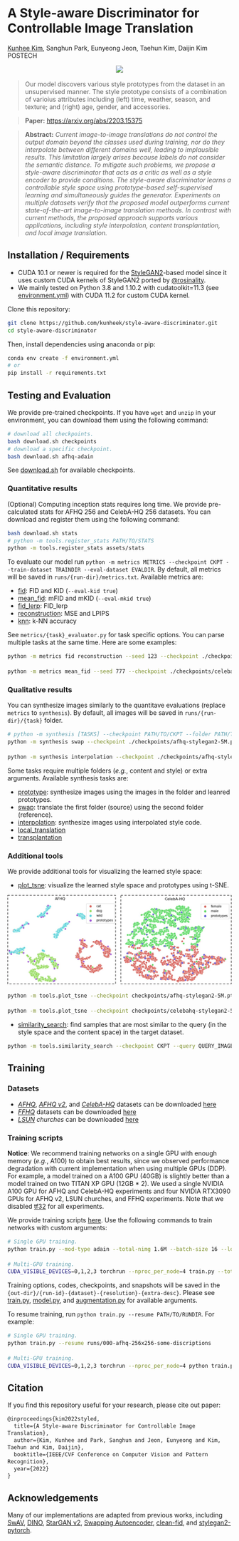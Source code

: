 # A Style-aware Discriminator for Controllable Image Translation
[Kunhee Kim](https://kunheek.github.io), Sanghun Park, Eunyeong Jeon, Taehun Kim, Daijin Kim  
POSTECH

<p align="center">
  <img src="assets/teaser.png">
</p>

> Our model discovers various style prototypes from the dataset in an unsupervised manner. The style prototype consists of a combination of varioius attributes including (left) time, weather, season, and texture; and (right) age, gender, and accessories.

> **Paper:** https://arxiv.org/abs/2203.15375

> **Abstract:** *Current image-to-image translations do not control the output domain beyond the classes used during training, nor do they interpolate between different domains well, leading to implausible results. This limitation largely arises because labels do not consider the semantic distance. To mitigate such problems, we propose a style-aware discriminator that acts as a critic as well as a style encoder to provide conditions. The style-aware discriminator learns a controllable style space using prototype-based self-supervised learning and simultaneously guides the generator. Experiments on multiple datasets verify that the proposed model outperforms current state-of-the-art image-to-image translation methods. In contrast with current methods, the proposed approach supports various applications, including style interpolation, content transplantation, and local image translation.*

## Installation / Requirements
- CUDA 10.1 or newer is required for the [StyleGAN2](https://arxiv.org/abs/1912.04958)-based model since it uses custom CUDA kernels of StyleGAN2 ported by [@rosinality](https://github.com/rosinality/stylegan2-pytorch).
- We mainly tested on Python 3.8 and 1.10.2 with cudatoolkit=11.3 (see [environment.yml](environment.yml)) with CUDA 11.2 for custom CUDA kernel.

Clone this repository:
```sh
git clone https://github.com/kunheek/style-aware-discriminator.git
cd style-aware-discriminator
```
Then, install dependencies using anaconda or pip:
```sh
conda env create -f environment.yml
# or
pip install -r requirements.txt
```

## Testing and Evaluation
We provide pre-trained checkpoints. If you have `wget` and `unzip` in your environment, you can download them using the following command:
```sh
# download all checkpoints.
bash download.sh checkpoints
# download a specific checkpoint.
bash download.sh afhq-adain
```
See [download.sh](download.sh) for available checkpoints.

### Quantitative results
(Optional) Computing inception stats requires long time. We provide pre-calculated stats for AFHQ 256 and CelebA-HQ 256 datasets. You can download and register them using the following command:
```sh
bash download.sh stats
# python -m tools.register_stats PATH/TO/STATS
python -m tools.register_stats assets/stats
```

To evaluate our model run `python -m metrics METRICS --checkpoint CKPT --train-dataset TRAINDIR --eval-dataset EVALDIR`. By default, all metrics will be saved in `runs/{run-dir}/metrics.txt`. Available metrics are:
* [fid](metrics/fid_evaluator.py): FID and KID (`--eval-kid true`)
* [mean_fid](metrics/mean_fid_evaluator.py): mFID and mKID (`--eval-mkid true`)
* [fid_lerp](metrics/fid_lerp_evaluator.py): FID_lerp
* [reconstruction](metrics/reconstruction_evaluator.py): MSE and LPIPS
* [knn](metrics/knn_evaluator.py): k-NN accuracy

See `metrics/{task}_evaluator.py` for task specific options. You can parse multiple tasks at the same time. Here are some examples:

```sh
python -m metrics fid reconstruction --seed 123 --checkpoint ./checkpoints/afhq-stylegan2-5M.pt --train-dataset ./datasets/afhq/train --eval-dataset ./datasets/afhq/val

python -m metrics mean_fid --seed 777 --checkpoint ./checkpoints/celebahq-stylegan2-5M.pt --train-dataset ./datasets/celeba_hq/train --eval-dataset ./datasets/celeba_hq/val
```

### Qualitative results
You can synthesize images similarly to the quantitave evaluations (replace `metrics` to `synthesis`). By default, all images will be saved in `runs/{run-dir}/{task}` folder.
```sh
# python -m synthesis [TASKS] --checkpoint PATH/TO/CKPT --folder PATH/TO/FOLDERS
python -m synthesis swap --checkpoint ./checkpoints/afhq-stylegan2-5M.pt --folder ./testphotos/afhq/content ./testphotos/afhq/style

python -m synthesis interpolation --checkpoint ./checkpoints/afhq-stylegan2-5M.pt --folder ./testphotos/afhq/content ./testphotos/afhq/style
```
Some tasks require multiple folders (*e.g.*, content and style) or extra arguments. Available synthesis tasks are:
* [prototype](synthesis/prototype_synthesizer.py): synthesize images using the images in the folder and leanred prototypes.
* [swap](synthesis/swap_synthesizer.py): translate the first folder (source) using the second folder (reference).
* [interpolation](synthesis/interpolation_synthesizer.py): synthesize images using interpolated style code.
* [local_translation](synthesis/local_translation_synthesizer.py)
* [transplantation](synthesis/transplantation_synthesizer.py)

### Additional tools
We provide additional tools for visualizing the learned style space:
* [plot_tsne](tools/plot_tsne.py): visualize the learned style space and prototypes using t-SNE.

<p align="center">
  <img src="assets/tsne.jpg">
</p>

```sh
python -m tools.plot_tsne --checkpoint checkpoints/afhq-stylegan2-5M.pt --target-dataset datasets/afhq/val --seed 7 --title AFHQ --legends cat dog wild

python -m tools.plot_tsne --checkpoint checkpoints/celebahq-stylegan2-5M.pt --target-dataset datasets/celeba_hq/val --seed 7 --title CelebA-HQ --legends female male
```
* [similarity_search](tools/similarity_search.py): find samples that are most similar to the query (in the style space and the content space) in the target dataset.
```sh
python -m tools.similarity_search --checkpoint CKPT --query QUERY_IMAGE --target-dataset TESTDIR
```


## Training
### Datasets
- [*AFHQ*](https://arxiv.org/abs/1912.01865), [*AFHQ v2*](https://arxiv.org/abs/2106.12423), and [*CelebA-HQ*](https://github.com/tkarras/progressive_growing_of_gans) datasets can be downloaded [here](https://github.com/clovaai/stargan-v2#datasets-and-pre-trained-networks)
- [*FFHQ*](https://github.com/NVlabs/ffhq-dataset) datasets can be downloaded [here](https://github.com/NVlabs/ffhq-dataset#download-script)
- [*LSUN*](https://www.yf.io/p/lsun) *churches* can be downloaded [here](https://github.com/fyu/lsun)

### Training scripts
**Notice**: We recommend training networks on a single GPU with enough memory (*e.g.*, A100) to obtain best results, since we observed performance degradation with current implementation when using multiple GPUs (DDP). For example, a model trained on a A100 GPU (40GB) is slightly better than a model trained on two TITAN XP GPU (12GB * 2). We used a single NVIDIA A100 GPU for AFHQ and CelebA-HQ experiments and four NVIDIA RTX3090 GPUs for AFHQ v2, LSUN churches, and FFHQ experiments. Note that we disabled [tf32](https://pytorch.org/docs/stable/notes/cuda.html#tensorfloat-32-tf32-on-ampere-devices) for all experiments.

We provide training scripts [here](scripts/). Use the following commands to train networks with custom arguments:
```sh
# Single GPU training.
python train.py --mod-type adain --total-nimg 1.6M --batch-size 16 --load-size 320 --crop-size 256 --image-size 256 --train-dataset datasets/afhq/train --eval-dataset datasets/afhq/val --out-dir runs --extra-desc some descriptions

# Multi-GPU training.
CUDA_VISIBLE_DEVICES=0,1,2,3 torchrun --nproc_per_node=4 train.py --total-nimg 25M --batch-size 64 --load-size 320 --crop-size 256 --image-size 256 --train-dataset datasets/ffhq/images1024x1024 --eval-dataset datasets/ffhq/images1024x1024 --nb-proto 128 --latent-dim 512 --latent-ratio 0.5 --jitter true --cutout true --out-dir runs --extra-desc some descriptions
```
Training options, codes, checkpoints, and snapshots will be saved in the `{out-dir}/{run-id}-{dataset}-{resolution}-{extra-desc}`. Please see [train.py](train.py#L18), [model.py](model/model.py#21), and [augmentation.py](model/augmentation.py#12) for available arguments.


To resume training, run `python train.py --resume PATH/TO/RUNDIR`. For example:
```sh
# Single GPU training.
python train.py --resume runs/000-afhq-256x256-some-discriptions

# Multi-GPU training.
CUDA_VISIBLE_DEVICES=0,1,2,3 torchrun --nproc_per_node=4 python train.py --resume runs/001-ffhq-some-discriptions
```

## Citation
If you find this repository useful for your research, please cite out paper:
```
@inproceedings{kim2022styled,
  title={A Style-aware Discriminator for Controllable Image Translation},
  author={Kim, Kunhee and Park, Sanghun and Jeon, Eunyeong and Kim, Taehun and Kim, Daijin},
  booktitle={IEEE/CVF Conference on Computer Vision and Pattern Recognition},
  year={2022}
}
```

## Acknowledgements
Many of our implementations are adapted from previous works, including [SwAV](https://github.com/facebookresearch/swav), [DINO](https://github.com/facebookresearch/dino), [StarGAN v2](https://github.com/clovaai/stargan-v2), [Swapping Autoencoder](https://github.com/taesungp/swapping-autoencoder-pytorch), [clean-fid](https://github.com/GaParmar/clean-fid), and [stylegan2-pytorch](https://github.com/rosinality/stylegan2-pytorch).
